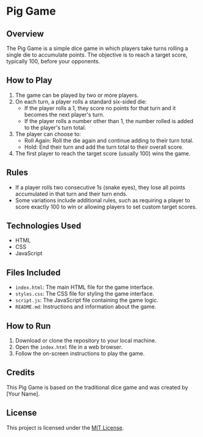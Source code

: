 # Pig Game

## Overview
The Pig Game is a simple dice game in which players take turns rolling a single die to accumulate points. The objective is to reach a target score, typically 100, before your opponents.

## How to Play
1. The game can be played by two or more players.
2. On each turn, a player rolls a standard six-sided die:
   - If the player rolls a 1, they score no points for that turn and it becomes the next player's turn.
   - If the player rolls a number other than 1, the number rolled is added to the player's turn total.
3. The player can choose to:
   - Roll Again: Roll the die again and continue adding to their turn total.
   - Hold: End their turn and add the turn total to their overall score.
4. The first player to reach the target score (usually 100) wins the game.

## Rules
- If a player rolls two consecutive 1s (snake eyes), they lose all points accumulated in that turn and their turn ends.
- Some variations include additional rules, such as requiring a player to score exactly 100 to win or allowing players to set custom target scores.

## Technologies Used
- HTML
- CSS
- JavaScript

## Files Included
- `index.html`: The main HTML file for the game interface.
- `styles.css`: The CSS file for styling the game interface.
- `script.js`: The JavaScript file containing the game logic.
- `README.md`: Instructions and information about the game.

## How to Run
1. Download or clone the repository to your local machine.
2. Open the `index.html` file in a web browser.
3. Follow the on-screen instructions to play the game.

## Credits
This Pig Game is based on the traditional dice game and was created by [Your Name].

## License
This project is licensed under the [MIT License](https://opensource.org/licenses/MIT).
